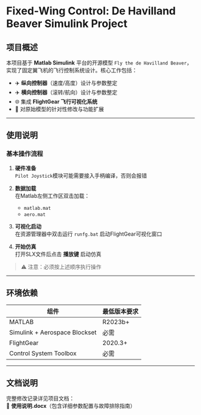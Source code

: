 # Fixed-Wing Control: De Havilland Beaver Simulink Project

## 项目概述
本项目基于 **Matlab Simulink** 平台的开源模型 `Fly the de Havilland Beaver`，实现了固定翼飞机的飞行控制系统设计。核心工作包括：

- ✈️ **纵向控制器**（速度/高度）设计与参数整定  
- ✈️ **横向控制器**（滚转/航向）设计与参数整定  
- 🌐 集成 **FlightGear 飞行可视化系统**  
- 📝 对原始模型的针对性修改与功能扩展

---

## 使用说明

### 基本操作流程
1. **硬件准备**  
   `Pilot Joystick`模块可能需要接入手柄编译，否则会报错

2. **数据加载**  
   在Matlab左侧工作区双击加载：
   - `matlab.mat`
   - `aero.mat` 

3. **可视化启动**  
   在资源管理器中双击运行 `runfg.bat` 启动FlightGear可视化窗口

4. **开始仿真**  
   打开SLX文件后点击 **播放键** 启动仿真

> ⚠️ 注意：必须按上述顺序执行操作

---

## 环境依赖
| 组件 | 最低版本要求 |
|------|--------------|
| MATLAB | R2023b+ |
| Simulink + Aerospace Blockset | 必需 |
| FlightGear | 2020.3+ |
| Control System Toolbox | 必需 |

---

## 文档说明
完整修改记录详见项目文档：  
📄 **使用说明.docx**（包含详细参数配置与故障排除指南）
